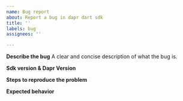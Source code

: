 ```yaml
---
name: Bug report
about: Report a bug in dapr dart sdk
title: ''
labels: bug
assignees: ''

---
```


**Describe the bug**
A clear and concise description of what the bug is.

**Sdk version & Dapr Version**

**Steps to reproduce the problem**

**Expected behavior**
